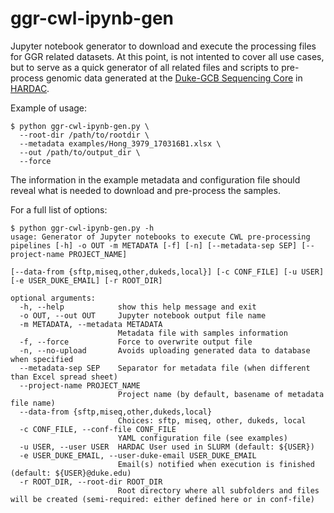 # ggr-cwl-ipynb-gen
Jupyter notebook generator to download and execute the processing files for GGR related datasets. 
At this point, is not intented to cover all use cases, but to serve as a quick generator of all 
related files and scripts to pre-process genomic data generated at the [Duke-GCB Sequencing Core](https://genome.duke.edu/cores-and-services/sequencing-and-genomic-technologies) in [HARDAC](https://genome.duke.edu/cores-and-services/computational-solutions/compute-environments-genomics).

Example of usage:
```
$ python ggr-cwl-ipynb-gen.py \
  --root-dir /path/to/rootdir \
  --metadata examples/Hong_3979_170316B1.xlsx \
  --out /path/to/output_dir \
  --force
```
The information in the example metadata and configuration file should reveal what is needed to download and pre-process the samples.

For a full list of options:
```
$ python ggr-cwl-ipynb-gen.py -h
usage: Generator of Jupyter notebooks to execute CWL pre-processing pipelines [-h] -o OUT -m METADATA [-f] [-n] [--metadata-sep SEP] [--project-name PROJECT_NAME]
                                                                              [--data-from {sftp,miseq,other,dukeds,local}] [-c CONF_FILE] [-u USER] [-e USER_DUKE_EMAIL] [-r ROOT_DIR]

optional arguments:
  -h, --help            show this help message and exit
  -o OUT, --out OUT     Jupyter notebook output file name
  -m METADATA, --metadata METADATA
                        Metadata file with samples information
  -f, --force           Force to overwrite output file
  -n, --no-upload       Avoids uploading generated data to database when specified
  --metadata-sep SEP    Separator for metadata file (when different than Excel spread sheet)
  --project-name PROJECT_NAME
                        Project name (by default, basename of metadata file name)
  --data-from {sftp,miseq,other,dukeds,local}
                        Choices: sftp, miseq, other, dukeds, local
  -c CONF_FILE, --conf-file CONF_FILE
                        YAML configuration file (see examples)
  -u USER, --user USER  HARDAC User used in SLURM (default: ${USER})
  -e USER_DUKE_EMAIL, --user-duke-email USER_DUKE_EMAIL
                        Email(s) notified when execution is finished (default: ${USER}@duke.edu)
  -r ROOT_DIR, --root-dir ROOT_DIR
                        Root directory where all subfolders and files will be created (semi-required: either defined here or in conf-file)
```
